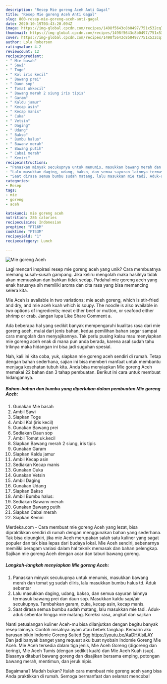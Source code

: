 ```yaml
---
description: "Resep Mie goreng Aceh Anti Gagal"
title: "Resep Mie goreng Aceh Anti Gagal"
slug: 800-resep-mie-goreng-aceh-anti-gagal
date: 2020-10-19T03:43:20.094Z
image: https://img-global.cpcdn.com/recipes/1498f5643c8b0497/751x532cq70/mie-goreng-aceh-foto-resep-utama.jpg
thumbnail: https://img-global.cpcdn.com/recipes/1498f5643c8b0497/751x532cq70/mie-goreng-aceh-foto-resep-utama.jpg
cover: https://img-global.cpcdn.com/recipes/1498f5643c8b0497/751x532cq70/mie-goreng-aceh-foto-resep-utama.jpg
author: Lola Roberson
ratingvalue: 4.2
reviewcount: 12
recipeingredient:
- " Mie basah"
- " Sawi"
- " Toge"
- " Kol iris kecil"
- " Bawang prei"
- " Daun sop"
- " Tomat ukkecil"
- " Bawang merah 2 siung iris tipis"
- " Garam"
- " Kaldu jamur"
- " Kecap asin"
- " Kecap manis"
- " Cuka"
- " Vetsin"
- " Daging"
- " Udang"
- " Bakso"
- " Bumbu halus"
- " Bawanv merah"
- " Bawang putih"
- " Cabai merah"
- " Kemiri"
recipeinstructions:
- "Panaskan minyak secukupnya untuk menumis, masukkan bawang merah dan tomat yg sudah diiris, lalu masukkan bumbu halus td. Aduk sebentar"
- "Lalu masukkan daging, udang, bakso, dan semua sayuran lainnya termasuk bawang prei dan daun sop. Masukkan kaldu sapi/air secukupnya. Tambahkan garam, cuka, kecap asin, kecap manis."
- "Saat dirasa semua bumbu sudah matang, lalu masukkan mie tadi. Aduk-aduk sebentar hingga mie matang. Koreksi rasa, angkat dan sajikan"
categories:
- Resep
tags:
- mie
- goreng
- aceh

katakunci: mie goreng aceh 
nutrition: 286 calories
recipecuisine: Indonesian
preptime: "PT16M"
cooktime: "PT43M"
recipeyield: "1"
recipecategory: Lunch

---
```



![Mie goreng Aceh](https://img-global.cpcdn.com/recipes/1498f5643c8b0497/751x532cq70/mie-goreng-aceh-foto-resep-utama.jpg)

Lagi mencari inspirasi resep mie goreng aceh yang unik? Cara membuatnya memang susah-susah gampang. Jika keliru mengolah maka hasilnya tidak akan memuaskan dan bahkan tidak sedap. Padahal mie goreng aceh yang enak harusnya sih memiliki aroma dan cita rasa yang bisa memancing selera kita.

Mie Aceh is available in two variations; mie aceh goreng, which is stir-fried and dry, and mie aceh kuah which is soupy. The noodle is also available in two options of ingredients; meat either beef or mutton, or seafood either shrimp or crab. Jangan lupa Like Share Comment a.

Ada beberapa hal yang sedikit banyak mempengaruhi kualitas rasa dari mie goreng aceh, mulai dari jenis bahan, kedua pemilihan bahan segar sampai cara mengolah dan menyajikannya. Tak perlu pusing kalau mau menyiapkan mie goreng aceh enak di mana pun anda berada, karena asal sudah tahu triknya maka hidangan ini bisa jadi suguhan spesial.


Nah, kali ini kita coba, yuk, siapkan mie goreng aceh sendiri di rumah. Tetap dengan bahan sederhana, sajian ini bisa memberi manfaat untuk membantu menjaga kesehatan tubuh kita. Anda bisa menyiapkan Mie goreng Aceh memakai 22 bahan dan 3 tahap pembuatan. Berikut ini cara untuk membuat hidangannya.

<!--inarticleads1-->

##### Bahan-bahan dan bumbu yang diperlukan dalam pembuatan Mie goreng Aceh:

1. Gunakan  Mie basah
1. Ambil  Sawi
1. Siapkan  Toge
1. Ambil  Kol (iris kecil)
1. Gunakan  Bawang prei
1. Sediakan  Daun sop
1. Ambil  Tomat uk.kecil
1. Siapkan  Bawang merah 2 siung, iris tipis
1. Gunakan  Garam
1. Siapkan  Kaldu jamur
1. Ambil  Kecap asin
1. Sediakan  Kecap manis
1. Gunakan  Cuka
1. Gunakan  Vetsin
1. Ambil  Daging
1. Gunakan  Udang
1. Siapkan  Bakso
1. Ambil  Bumbu halus:
1. Sediakan  Bawanv merah
1. Gunakan  Bawang putih
1. Siapkan  Cabai merah
1. Siapkan  Kemiri


Merdeka.com - Cara membuat mie goreng Aceh yang lezat, bisa dipraktikkan sendiri di rumah dengan menggunakan bahan yang sederhana. Tak bisa dipungkiri, jika mie Aceh merupakan salah satu kuliner yang sagat populer dan tak bisa lepas dari budaya lokal. Mie Aceh sendiri, sebenarnya memiliki beragam variasi dalam hal teknik memasak dan bahan pelengkap. Sajikan mie goreng Aceh dengan acar dan taburi bawang goreng. 

<!--inarticleads2-->

##### Langkah-langkah menyiapkan Mie goreng Aceh:

1. Panaskan minyak secukupnya untuk menumis, masukkan bawang merah dan tomat yg sudah diiris, lalu masukkan bumbu halus td. Aduk sebentar
1. Lalu masukkan daging, udang, bakso, dan semua sayuran lainnya termasuk bawang prei dan daun sop. Masukkan kaldu sapi/air secukupnya. Tambahkan garam, cuka, kecap asin, kecap manis.
1. Saat dirasa semua bumbu sudah matang, lalu masukkan mie tadi. Aduk-aduk sebentar hingga mie matang. Koreksi rasa, angkat dan sajikan


Nanti petualangan kuliner Aceh-mu bisa dilanjutkan dengan begitu banyak resep lainnya. Contoh misalnya ayam atau bebek tangkap. Kemarin aku barusan bikin Indomie Goreng Salted Egg https://youtu.be/AaDHAlsiLAY Dan jadi banyak banget yang request aku buat nyobain Indomie Goreng Mie Aceh. Mie Aceh tersedia dalam tiga jenis, Mie Aceh Goreng (digoreng dan kering), Mie Aceh Tumis (dengan sedikit kuah) dan Mie Aceh Kuah (sup). Biasanya ditaburi bawang goreng dan disajikan bersama emping, potongan bawang merah, mentimun, dan jeruk nipis. 

Bagaimana? Mudah bukan? Itulah cara membuat mie goreng aceh yang bisa Anda praktikkan di rumah. Semoga bermanfaat dan selamat mencoba!
